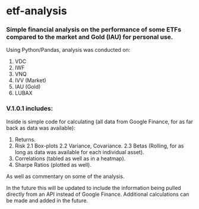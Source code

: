 # **etf-analysis**

### Simple financial analysis on the performance of some ETFs compared to the market and Gold (IAU) for personal use. 


Using Python/Pandas, analysis was conducted on:
 1. VDC
 2. IWF
 3. VNQ
 4. IVV (Market)
 5. IAU (Gold)
 6. LUBAX
 
### V.1.0.1 includes:
Inside is simple code for calculating (all data from Google Finance, for as far back as data was available): 
 1. Returns.
 2. Risk
     2.1 Box-plots
     2.2 Variance, Covariance.
     2.3 Betas (Rolling, for as long as data was available for each individual asset).
 3. Correlations (tabled as well as in a heatmap).
 4. Sharpe Ratios (plotted as well).
 
 As well as commentary on some of the analysis.
 
 In the future this will be updated to include the information being pulled directly from an API instead of Google Finance. Additional calculations can be made and added in the future.